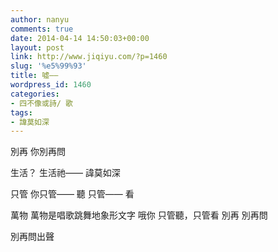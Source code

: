 ```yaml
---
author: nanyu
comments: true
date: 2014-04-14 14:50:03+00:00
layout: post
link: http://www.jiqiyu.com/?p=1460
slug: '%e5%99%93'
title: 噓——
wordpress_id: 1460
categories:
- 四不像或詩/ 歌
tags:
- 諱莫如深
---
```


別再
你別再問

生活？
生活祂——
諱莫如深

只管
你只管——
聽
只管——
看

萬物
萬物是唱歌跳舞地象形文字
哦你
只管聽，只管看
別再
別再問

別再問出聲

